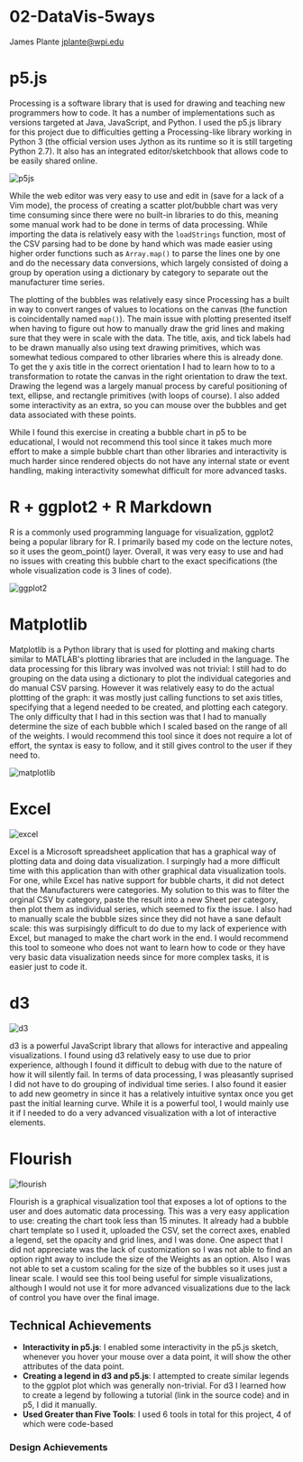 # 02-DataVis-5ways
James Plante
jplante@wpi.edu

# p5.js
Processing is a software library that is used for drawing and teaching new programmers how to code. It has a number of implementations such as versions targeted at Java, JavaScript, and Python. I used the p5.js library for this project due to difficulties getting a Processing-like library working in Python 3 (the official version uses Jython as its runtime so it is still targeting Python 2.7). It also has an integrated editor/sketchbook that allows code to be easily shared online.

![p5js](img/p5js.png)

While the web editor was very easy to use and edit in (save for a lack of a Vim mode), the process of creating a scatter plot/bubble chart was very time consuming since there were no built-in libraries to do this, meaning some manual work had to be done in terms of data processing. While importing the data is relatively easy with the `loadStrings` function, most of the CSV parsing had to be done by hand which was made easier using higher order functions such as `Array.map()` to parse the lines one by one and do the necessary data conversions, which largely consisted of doing a group by operation using a dictionary by category to separate out the manufacturer time series. 

The plotting of the bubbles was relatively easy since Processing has a built in way to convert ranges of values to locations on the canvas (the function is coincidentally named `map()`). The main issue with plotting presented itself when having to figure out how to manually draw the grid lines and making sure that they were in scale with the data. The title, axis, and tick labels had to be drawn manually also using text drawing primitives, which was somewhat tedious compared to other libraries where this is already done. To get the y axis title in the correct orientation I had to learn how to to a transformation
to rotate the canvas in the right orientation to draw the text. Drawing the legend was a largely manual
process by careful positioning of text, ellipse, and rectangle primitives (with loops of course). I also added some interactivity as an extra, so you can mouse over the bubbles and get data associated with these points.

While I found this exercise in creating a bubble chart in p5 to be educational, I would not recommend this tool since it takes much more effort to make a simple bubble chart than other libraries and interactivity is much harder since rendered objects do not have any internal state or event handling, making interactivity somewhat difficult for more advanced tasks.

# R + ggplot2 + R Markdown
R is a commonly used programming language for visualization, ggplot2 being a popular library for R. I primarily based my code on the lecture notes, so it uses the geom_point() layer. Overall, it was very easy to use and had no issues with creating this bubble chart to the exact specifications (the whole visualization code is 3 lines of code).

![ggplot2](img/ggplot2.png)

# Matplotlib
Matplotlib is a Python library that is used for plotting and making charts similar to MATLAB's plotting libraries that are included in the language. The data processing for this library was involved was not trivial: I still had to do grouping on the data using a dictionary to plot the individual categories and do manual CSV parsing. However it was relatively easy to do the actual plottting of the graph: it was mostly just calling functions to set axis titles, specifying that a legend needed to be created, and plotting each category. The only difficulty that I had in this section was that I had to manually determine the size of each bubble which I scaled based on the range of all of the weights. I would recommend this tool since it does not require a lot of effort, the syntax is easy to follow, and it still gives control to the user if they need to.

![matplotlib](img/matplotlib.png)

# Excel
![excel](img/excel.png)

Excel is a Microsoft spreadsheet application that has a graphical way of plotting data and doing data visualization. I surpingly had a more difficult time with this application than with other graphical data visualization tools. For one, while Excel has native support for bubble charts, it did not detect that the Manufacturers were categories. My solution to this was to filter the orginal CSV by category, paste the result into a new Sheet per category, then plot them as individual series, which seemed to fix the issue. I also had to manually scale the bubble sizes since they did not have a sane default scale: this was surpisingly difficult to do due to my lack of experience with Excel, but managed to make the chart work in the end. I would recommend this tool to someone who does not want to learn how to code or they have very basic data visualization needs since for more complex tasks, it is easier just to code it.

# d3
![d3](img/d3.png)

d3 is a powerful JavaScript library that allows for interactive and appealing visualizations. I found using d3 relatively easy to use due to prior experience, although I found it difficult to debug with due to the nature of how it will silently fail. In terms of data processing, I was pleasantly suprised I did not have to do grouping of individual time series. I also found it easier to add new geometry in since it has a relatively intuitive syntax once you get past the initial learning curve. While it is a powerful tool, I would mainly use it if I needed to do a very advanced visualization with a lot of interactive elements.

# Flourish
![flourish](img/flourish.png)

Flourish is a graphical visualization tool that exposes a lot of options to the user and does automatic data processing. This was a very easy application to use: creating the chart took less than 15 minutes. It already had a bubble chart template so I used it, uploaded the CSV, set the correct axes, enabled a legend, set the opacity and grid lines, and I was done. One aspect that I did not appreciate was the lack of customization so I was not able to find an option right away to include the size of the Weights as an option. Also I was not able to set a custom scaling for the size of the bubbles so it uses just a linear scale. I would see this tool being useful for simple visualizations, although I would not use it for more advanced visualizations due to the lack of control you have over the final image.

## Technical Achievements
- **Interactivity in p5.js**: I enabled some interactivity in the p5.js sketch, whenever you hover your mouse over a data point, it will show the other attributes of the data point.
- **Creating a legend in d3 and p5.js**: I attempted to create similar legends to the ggplot plot which was generally non-trivial. For d3 I learned how to create a legend by following a tutorial (link in the source code) and in p5, I did it manually.
- **Used Greater than Five Tools**: I used 6 tools in total for this project, 4 of which were code-based

### Design Achievements
